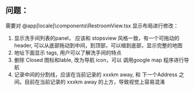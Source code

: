 ## 问题：

需要对 @app\[locale]\components\RestroomView.tsx  显示布局进行修改：
1. 显示洗手间列表的panel， 应该和 stopsview 风格一致，有一个可拖动的header, 可以从底部拖动到中间，到顶部，可以缩到底部，显示完整的地图
2. 地址下面显示 tags, 用户可以了解洗手间的特点
3. 删除 Closed 图标和lable, 改为导航 icon，可以 调用google map 程序进行导航
4. 记录中间的分割线，应该在当前记录的 xxxkm away, 和 下一个Address 之间。目前在当前记录的 xxxkm away 的上方，导致视觉上容易混淆
